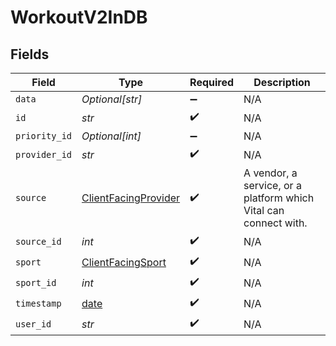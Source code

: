 # WorkoutV2InDB


## Fields

| Field                                                                | Type                                                                 | Required                                                             | Description                                                          |
| -------------------------------------------------------------------- | -------------------------------------------------------------------- | -------------------------------------------------------------------- | -------------------------------------------------------------------- |
| `data`                                                               | *Optional[str]*                                                      | :heavy_minus_sign:                                                   | N/A                                                                  |
| `id`                                                                 | *str*                                                                | :heavy_check_mark:                                                   | N/A                                                                  |
| `priority_id`                                                        | *Optional[int]*                                                      | :heavy_minus_sign:                                                   | N/A                                                                  |
| `provider_id`                                                        | *str*                                                                | :heavy_check_mark:                                                   | N/A                                                                  |
| `source`                                                             | [ClientFacingProvider](../../models/shared/clientfacingprovider.md)  | :heavy_check_mark:                                                   | A vendor, a service, or a platform which Vital can connect with.     |
| `source_id`                                                          | *int*                                                                | :heavy_check_mark:                                                   | N/A                                                                  |
| `sport`                                                              | [ClientFacingSport](../../models/shared/clientfacingsport.md)        | :heavy_check_mark:                                                   | N/A                                                                  |
| `sport_id`                                                           | *int*                                                                | :heavy_check_mark:                                                   | N/A                                                                  |
| `timestamp`                                                          | [date](https://docs.python.org/3/library/datetime.html#date-objects) | :heavy_check_mark:                                                   | N/A                                                                  |
| `user_id`                                                            | *str*                                                                | :heavy_check_mark:                                                   | N/A                                                                  |